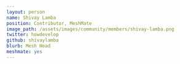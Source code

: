```yaml
---
layout: person
name: Shivay Lamba
position: Contributor, MeshMate
image_path: /assets/images/community/members/shivay-lamba.png
twitter: howdevelop
github: shivaylamba
blurb: Mesh Head
meshmate: yes
---
```

